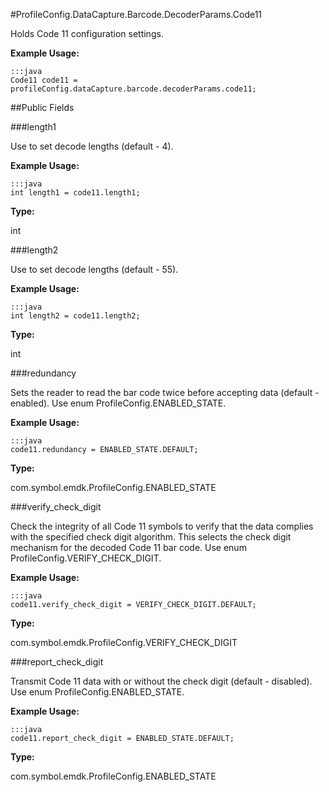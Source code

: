 #ProfileConfig.DataCapture.Barcode.DecoderParams.Code11

Holds Code 11 configuration settings.

 

**Example Usage:**
	
	:::java	
	Code11 code11 = profileConfig.dataCapture.barcode.decoderParams.code11;


##Public Fields

###length1

Use to set decode lengths (default - 4).

 

**Example Usage:**
	
	:::java	
	int length1 = code11.length1;


**Type:**

int

###length2

Use to set decode lengths (default - 55).

 

**Example Usage:**
	
	:::java	
	int length2 = code11.length2;


**Type:**

int

###redundancy

Sets the reader to read the bar code twice before accepting data (default - enabled).
 Use enum  ProfileConfig.ENABLED_STATE.

 

**Example Usage:**
	
	:::java	
	code11.redundancy = ENABLED_STATE.DEFAULT;


**Type:**

com.symbol.emdk.ProfileConfig.ENABLED_STATE

###verify_check_digit

Check the integrity of all Code 11 symbols to verify that the data complies with the specified check digit algorithm.
 This selects the check digit mechanism for the decoded Code 11 bar code.
 Use enum  ProfileConfig.VERIFY_CHECK_DIGIT.

 

**Example Usage:**
	
	:::java	
	code11.verify_check_digit = VERIFY_CHECK_DIGIT.DEFAULT;


**Type:**

com.symbol.emdk.ProfileConfig.VERIFY_CHECK_DIGIT

###report_check_digit

Transmit Code 11 data with or without the check digit (default - disabled).
 Use enum  ProfileConfig.ENABLED_STATE.

 

**Example Usage:**
	
	:::java	
	code11.report_check_digit = ENABLED_STATE.DEFAULT;


**Type:**

com.symbol.emdk.ProfileConfig.ENABLED_STATE

